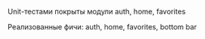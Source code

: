 Unit-тестами покрыты модули auth, home, favorites

Реализованные фичи: auth, home, favorites, bottom bar
